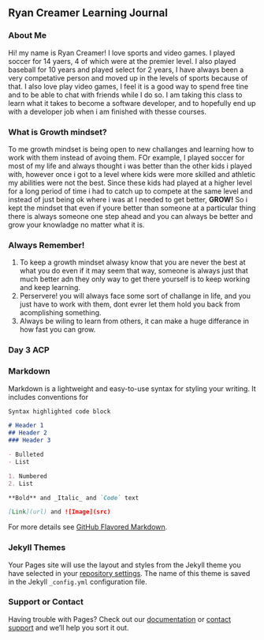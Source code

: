 ## Ryan Creamer Learning Journal

### About Me
Hi! my name is Ryan Creamer! I love sports and video games. I played soccer for 14 yaers, 4 of which were at the premier level. I also played baseball for 10 years and played select for 2 years, I have always been a very competative person and moved up in the levels of sports because of that. I also love play video games, I feel it is a good way to spend free tine and to be able to chat with friends  while I do so. I am taking this class to learn what it takes to become a software developer, and to hopefully end up with a developer job when i am finished with thesse courses.  

### What is Growth mindset?
To me growth mindset is being open to new challanges and learning how to work with them instead of avoing them. FOr example, I played soccer for most of my life and always thought i was better than the other kids i played with, however once i got to a level where kids were more skilled and athletic my abilities were not the best. Since these kids had played at a higher level for a long period of time i had to catch up to compete at the same level and instead of just being ok where i was at I needed to get better, **GROW!** So i kept the mindset that even if youre better than someone at a particular thing there is always someone one step ahead and you can always be better and grow your knowladge no matter what it is. 

### Always Remember!
1. To keep a growth mindset alwasy know that you are never the best at what you do even if it may seem that way, someone is always just that much better adn they only way to get there yourself is to keep working and keep learning.
2. Perservere! you will always face some sort of challange in life, and you just have to work with them, dont evrer let them hold you back from acomplishing something.
3. Always be wiling to learn from others, it can make a huge differance in how fast you can grow. 

### Day 3 ACP





### Markdown

Markdown is a lightweight and easy-to-use syntax for styling your writing. It includes conventions for

```markdown
Syntax highlighted code block

# Header 1
## Header 2
### Header 3

- Bulleted
- List

1. Numbered
2. List

**Bold** and _Italic_ and `Code` text

[Link](url) and ![Image](src)
```

For more details see [GitHub Flavored Markdown](https://guides.github.com/features/mastering-markdown/).

### Jekyll Themes

Your Pages site will use the layout and styles from the Jekyll theme you have selected in your [repository settings](https://github.com/creamerr8/creamerr8.guthub.io/settings). The name of this theme is saved in the Jekyll `_config.yml` configuration file.

### Support or Contact

Having trouble with Pages? Check out our [documentation](https://help.github.com/categories/github-pages-basics/) or [contact support](https://github.com/contact) and we’ll help you sort it out.
